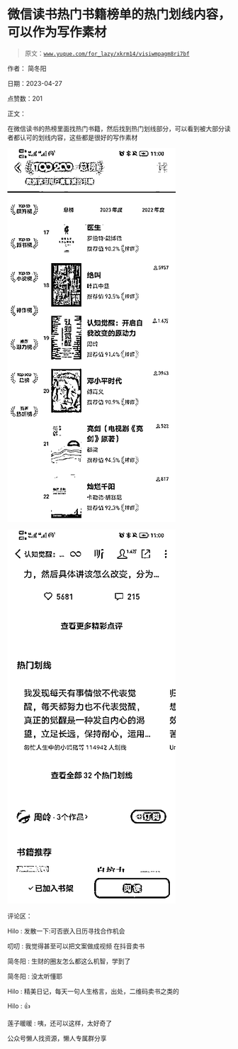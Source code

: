 # 微信读书热门书籍榜单的热门划线内容，可以作为写作素材

> 原文：[`www.yuque.com/for_lazy/xkrm14/visiwmpagm8ri7bf`](https://www.yuque.com/for_lazy/xkrm14/visiwmpagm8ri7bf)



作者： 简冬阳



日期：2023-04-27



点赞数：201



正文：



在微信读书的热榜里面找热门书籍，然后找到热门划线部分，可以看到被大部分读者都认可的划线内容，这些都是很好的写作素材



![](img/62409f8fa6b97b5eea01fdc25a6f5bf9.png)  

![](img/52c291155c25bc244797f1f1e1b1faf3.png)  

评论区：



Hilo : 发散一下:可否嵌入日历寻找合作机会



叨叨 : 我觉得甚至可以把文案做成视频 在抖音卖书



简冬阳 : 生财的圈友怎么都这么机智，学到了



简冬阳 : 没太听懂耶



Hilo : 精美日记，每天一句人生格言，出处，二维码卖书之类的



Hilo : 👍



莲子暖暖 : 咦，还可以这样，太好奇了



公众号懒人找资源，懒人专属群分享

</ne-p></ne-p>
